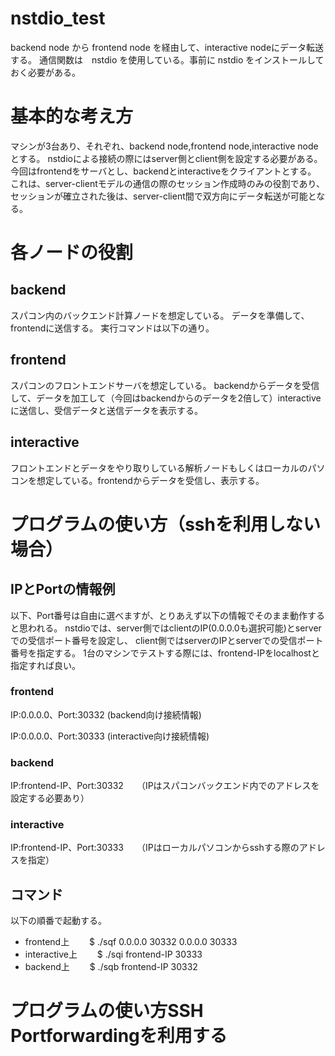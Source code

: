 # nstdio_test

backend node から frontend node を経由して、interactive nodeにデータ転送する。
通信関数は　nstdio を使用している。事前に nstdio をインストールしておく必要がある。

# 基本的な考え方

マシンが3台あり、それぞれ、backend node,frontend node,interactive nodeとする。
nstdioによる接続の際にはserver側とclient側を設定する必要がある。今回はfrontendをサーバとし、backendとinteractiveをクライアントとする。
これは、server-clientモデルの通信の際のセッション作成時のみの役割であり、セッションが確立された後は、server-client間で双方向にデータ転送が可能となる。

# 各ノードの役割
## backend

スパコン内のバックエンド計算ノードを想定している。
データを準備して、frontendに送信する。
実行コマンドは以下の通り。

## frontend

スパコンのフロントエンドサーバを想定している。
backendからデータを受信して、データを加工して（今回はbackendからのデータを2倍して）interactiveに送信し、受信データと送信データを表示する。

## interactive

フロントエンドとデータをやり取りしている解析ノードもしくはローカルのパソコンを想定している。frontendからデータを受信し、表示する。

# プログラムの使い方（sshを利用しない場合）

## IPとPortの情報例

以下、Port番号は自由に選べますが、とりあえず以下の情報でそのまま動作すると思われる。
nstdioでは、server側ではclientのIP(0.0.0.0も選択可能)とserverでの受信ポート番号を設定し、
client側ではserverのIPとserverでの受信ポート番号を指定する。
1台のマシンでテストする際には、frontend-IPをlocalhostと指定すれば良い。

### frontend

IP:0.0.0.0、Port:30332 (backend向け接続情報)　

IP:0.0.0.0、Port:30333 (interactive向け接続情報)　　
　
### backend

IP:frontend-IP、Port:30332　　（IPはスパコンバックエンド内でのアドレスを設定する必要あり）

### interactive

IP:frontend-IP、Port:30333　　（IPはローカルパソコンからsshする際のアドレスを指定）

## コマンド
以下の順番で起動する。　　
* frontend上　　
$ ./sqf 0.0.0.0 30332 0.0.0.0 30333　　
　　
* interactive上　　
$ ./sqi frontend-IP 30333　　
　　
* backend上　　
$ ./sqb frontend-IP 30332　　
　　
# プログラムの使い方SSH Portforwardingを利用する
